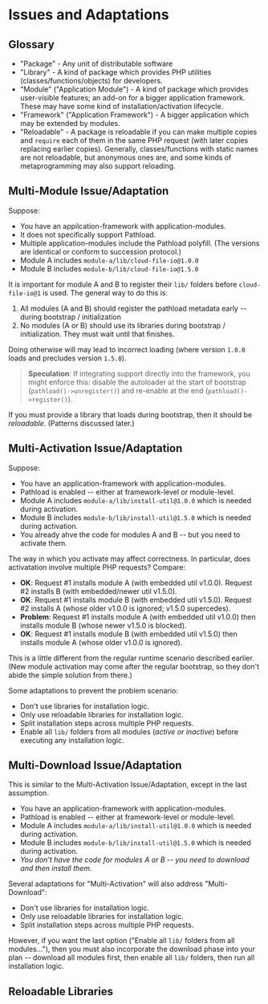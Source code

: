# Issues and Adaptations

## Glossary

* "Package" - Any unit of distributable software
* "Library" - A kind of package which provides PHP utilities (classes/functions/objects) for developers.
* "Module" ("Application Module") - A kind of package which provides user-visible features; an add-on for a bigger application framework.
  These may have some kind of installation/activation lifecycle.
* "Framework" ("Application Framework") - A bigger application which may be extended by modules.
* "Reloadable" - A package is reloadable if you can make multiple copies and `require` each of them in the same PHP request
   (with later copies replacing earlier copies). Generally, classes/functions with static names are not reloadable,
   but anonymous ones are, and some kinds of metaprogramming may also support reloading.

## Multi-Module Issue/Adaptation

Suppose:

* You have an appilcation-framework with application-modules.
* It does not specifically support Pathload.
* Multiple application-modules include the Pathload polyfill. (The versions are identical or conform to succession protocol.)
* Module A includes `module-a/lib/cloud-file-io@1.0.0`
* Module B includes `module-b/lib/cloud-file-io@1.5.0`

It is important for module A and B to register their `lib/` folders before `cloud-file-io@1` is used.
The general way to do this is:

1. All modules (A and B) should register the pathload metadata early -- during bootstrap / initialization
2. No modules (A or B) should use its libraries during bootstrap / initialization. They must wait until that finishes.

Doing otherwise will may lead to incorrect loading (where version `1.0.0` loads and precludes version `1.5.0`).

> __Speculation__: If integrating support directly into the framework, you might enforce this: disable the autoloader
> at the start of bootstrap (`pathload()->unregister()`) and re-enable at the end (`pathload()->register()`).

If you must provide a library that loads during bootstrap, then it should be *reloadable*. (Patterns discussed later.)

## Multi-Activation Issue/Adaptation

Suppose:

* You have an application-framework with application-modules.
* Pathload is enabled -- either at framework-level or module-level.
* Module A includes `module-a/lib/install-util@1.0.0` which is needed during activation.
* Module B includes `module-b/lib/install-util@1.5.0` which is needed during activation.
* You already ahve the code for modules A and B -- but you need to activate them.

The way in which you activate may affect correctness. In particular, does activatation involve multiple PHP requests? Compare:

* __OK__: Request #1 installs module A (with embedded util v1.0.0). Request #2 installs B (with embedded/newer util v1.5.0).
* __OK__: Request #1 installs module B (with embedded util v1.5.0). Request #2 installs A (whose older v1.0.0 is ignored; v1.5.0 supercedes).
* __Problem__: Request #1 installs module A (with embedded util v1.0.0) then installs module B (whose newer v1.5.0 is blocked).
* __OK__: Request #1 installs module B (with embedded util v1.5.0) then installs module A (whose older v1.0.0 is ignored).

This is a little different from the regular runtime scenario described earlier.  (New module activation may come after
the regular bootstrap, so they don't abide the simple solution from there.)

Some adaptations to prevent the problem scenario:

* Don't use libraries for installation logic.
* Only use reloadable libraries for installation logic.
* Split installation steps across multiple PHP requests.
* Enable all `lib/` folders from all modules (*active or inactive*) before executing any installation logic.

## Multi-Download Issue/Adaptation

This is similar to the Multi-Activation Issue/Adaptation, except in the last assumption.

* You have an application-framework with application-modules.
* Pathload is enabled -- either at framework-level or module-level.
* Module A includes `module-a/lib/install-util@1.0.0` which is needed during activation.
* Module B includes `module-b/lib/install-util@1.5.0` which is needed during activation.
* _You don't have the code for modules A or B -- you need to download and then install them._

Several adaptations for "Multi-Activation" will also address "Multi-Download":

* Don't use libraries for installation logic.
* Only use reloadable libraries for installation logic.
* Split installation steps across multiple PHP requests.

However, if you want the last option ("Enable all `lib/` folders from all modules..."), then you must also incorporate the download
phase into your plan -- download all modules first, then enable all `lib/` folders, then run all installation logic.

## Reloadable Libraries

